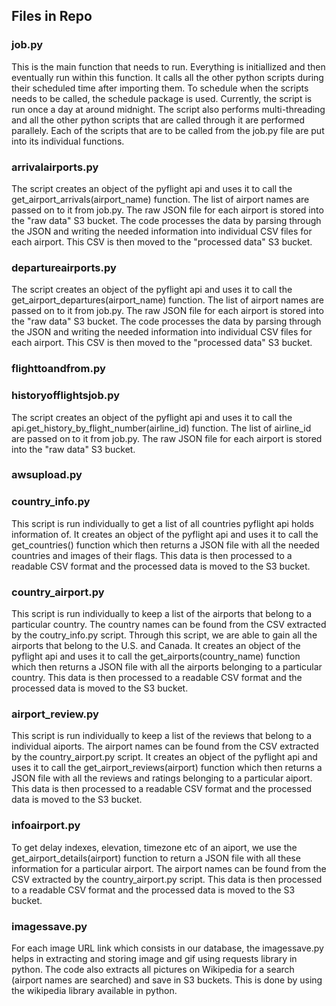 ## Files in Repo

### job.py
  This is the main function that needs to run. Everything is initiallized and then eventually run within this function. It calls all the other python scripts  during their scheduled time after importing them. To schedule when the scripts needs to be called, the schedule package is used. Currently, the script is run once a day at around midnight. The script also performs multi-threading and all the other python scripts that are called through it are performed parallely. Each of the scripts that are to be called from the job.py file are put into its individual functions.  

### arrivalairports.py
  The script creates an object of the pyflight api and uses it to call the get_airport_arrivals(airport_name) function. The list of airport names are passed on to it from job.py. The raw JSON file for each airport is stored into the "raw data" S3 bucket. The code processes the data by parsing through the JSON and writing the needed information into individual CSV files for each airport. This CSV is then moved to the "processed data" S3 bucket. 

### departureairports.py
  The script creates an object of the pyflight api and uses it to call the get_airport_departures(airport_name) function. The list of airport names are passed on to it from job.py. The raw JSON file for each airport is stored into the "raw data" S3 bucket. The code processes the data by parsing through the JSON and writing the needed information into individual CSV files for each airport. This CSV is then moved to the "processed data" S3 bucket. 

### flighttoandfrom.py

  
### historyofflightsjob.py
  The script creates an object of the pyflight api and uses it to call the api.get_history_by_flight_number(airline_id) function. The list of airline_id are passed on to it from job.py. The raw JSON file for each airport is stored into the "raw data" S3 bucket. 
  
### awsupload.py

### country_info.py
  This script is run individually to get a list of all countries pyflight api holds information of. It creates an object of the pyflight api and uses it to call the get_countries() function which then returns a JSON file with all the needed countries and images of their flags. This data is then processed to a readable CSV format and the processed data is moved to the S3 bucket. 

### country_airport.py
  This script is run individually to keep a list of the airports that belong to a particular country. The country names can be found from the CSV extracted by the coutry_info.py script. Through this script, we are able to gain all the airports that belong to the U.S. and Canada. It creates an object of the pyflight api and uses it to call the get_airports(country_name) function which then returns a JSON file with all the airports belonging to a particular country. This data is then processed to a readable CSV format and the processed data is moved to the S3 bucket. 

### airport_review.py
  This script is run individually to keep a list of the reviews that belong to a individual aiports. The airport names can be found from the CSV extracted by the country_airport.py script. It creates an object of the pyflight api and uses it to call the get_airport_reviews(airport) function which then returns a JSON file with all the reviews and ratings belonging to a particular aiport. This data is then processed to a readable CSV format and the processed data is moved to the S3 bucket. 
  
### infoairport.py
  To get delay indexes, elevation, timezone etc of an aiport, we use the get_airport_details(airport) function to return a JSON file with all these information for a particular airport. The airport names can be found from the CSV extracted by the country_airport.py script. This data is then processed to a readable CSV format and the processed data is moved to the S3 bucket. 
  
### imagessave.py
  For each image URL link which consists in our database, the imagessave.py helps in extracting and storing image and gif using requests library in python. The code also extracts all pictures on Wikipedia for a search (airport names are searched) and save in S3 buckets. This is done by using the wikipedia library available in python.
